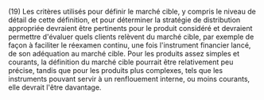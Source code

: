 (19) Les critères utilisés pour définir le marché cible, y compris le niveau de détail de cette définition, et pour déterminer la stratégie de distribution appropriée devraient être pertinents pour le produit considéré et devraient permettre d'évaluer quels clients relèvent du marché cible, par exemple de façon à faciliter le réexamen continu, une fois l'instrument financier lancé, de son adéquation au marché cible. Pour les produits assez simples et courants, la définition du marché cible pourrait être relativement peu précise, tandis que pour les produits plus complexes, tels que les instruments pouvant servir à un renflouement interne, ou moins courants, elle devrait l'être davantage.